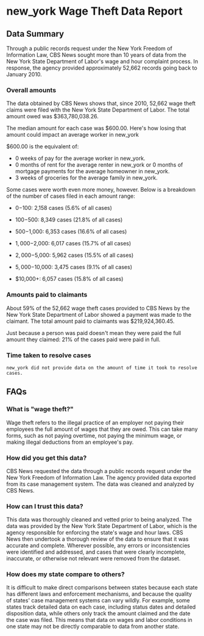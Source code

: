 # new_york Wage Theft Data Report

## Data Summary

Through a public records request under the New York Freedom of Information Law, CBS News sought more than 10 years of data from the New York State Department of Labor's wage and hour complaint process. In response, the agency provided approximately 52,662 records going back to January 2010.



### Overall amounts

The data obtained by CBS News shows that, since 2010, 52,662 wage theft claims were filed with the New York State Department of Labor. The total amount owed was $363,780,038.26.

The median amount for each case was $600.00. Here's how losing that amount could impact an average worker in new_york

$600.00 is the equivalent of: 
* 0 weeks of pay for the average worker in new_york.
* 0 months of rent for the average renter in new_york or 0 months of mortgage payments for the average homeowner in new_york.
* 3 weeks of groceries for the average family in new_york.

Some cases were worth even more money, however. Below is a breakdown of the number of cases filed in each amount range: 

* $0-$100: 2,158 cases (5.6% of all cases)

* $100-$500: 8,349 cases (21.8% of all cases)

* $500-$1,000: 6,353 cases (16.6% of all cases)

* $1,000-$2,000: 6,017 cases (15.7% of all cases)

* $2,000-$5,000: 5,962 cases (15.5% of all cases)

* $5,000-$10,000: 3,475 cases (9.1% of all cases)

* $10,000+: 6,057 cases (15.8% of all cases)



### Amounts paid to claimants

About 59% of the 52,662 wage theft cases provided to CBS News by the New York State Department of Labor showed a payment was made to the claimant. The total amount paid to claimants was $219,924,360.45.


Just because a person was paid doesn't mean they were paid the full amount they claimed: 21% of the cases paid were paid in full.



### Time taken to resolve cases

    new_york did not provide data on the amount of time it took to resolve cases.


## FAQs

### What is "wage theft?"

Wage theft refers to the illegal practice of an employer not paying their employees the full amount of wages that they are owed. This can take many forms, such as not paying overtime, not paying the minimum wage, or making illegal deductions from an employee's pay.

###  How did you get this data?

CBS News requested the data through a public records request under the New York Freedom of Information Law. The agency provided data exported from its case management system. The data was cleaned and analyzed by CBS News.

### How can I trust this data? 

This data was thoroughly cleaned and vetted prior to being analyzed. The data was provided by the New York State Department of Labor, which is the agency responsible for enforcing the state's wage and hour laws. CBS News then undertook a thorough review of the data to ensure that it was accurate and complete. Wherever possible, any errors or inconsistencies were identified and addressed, and cases that were clearly incomplete, inaccurate, or otherwise not relevant were removed from the dataset.

### How does my state compare to others? 

It is difficult to make direct comparisons between states because each state has different laws and enforcement mechanisms, and because the quality of states' case management systems can vary wildly. For example, some states track detailed data on each case, including status dates and detailed disposition data, while others only track the amount claimed and the date the case was filed. This means that data on wages and labor conditions in one state may not be directly comparable to data from another state.